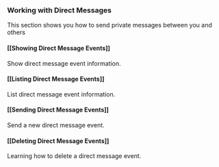 ### Working with Direct Messages

This section shows you how to send private messages between you and others

#### [[Showing Direct Message Events]]

Show direct message event information.

#### [[Listing Direct Message Events]]

List direct message event information.

#### [[Sending Direct Message Events]]

Send a new direct message event.

#### [[Deleting Direct Message Events]]

Learning how to delete a direct message event.
